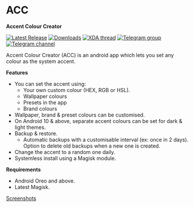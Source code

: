 # ACC

**Accent Colour Creator**  

[![Latest Release](https://img.shields.io/github/v/release/kirillsvc/ACC.svg?logo=github)](https://github.com/kirillsvc/ACC/releases/latest) [![Downloads](https://img.shields.io/github/downloads/Akilesh-T/ACC/total.svg)](https://github.com/Akilesh-T/ACC/releases) [![XDA thread](https://img.shields.io/badge/XDA-Thread-orange.svg?logo=xda-developers)](https://forum.xda-developers.com/android/apps-games/app-magisk-module-qacc-custom-accent-t4011747) [![Telegram group](https://img.shields.io/badge/Telegram-Group-blue.svg?logo=telegram)](https://t.me/ACCUnofficial) [![Telegram channel](https://img.shields.io/badge/Telegram-Channel-blue.svg?logo=telegram)](https://t.me/ACCUnofficialUpdates)

Accent Colour Creator (ACC) is an android app which lets you set any colour as the system accent. 

**Features**

* You can set the accent using: 
	* Your own custom colour (HEX, RGB or HSL).
	* Wallpaper colours
	* Presets in the app
	* Brand colours
* Wallpaper, brand & preset colours can be customised.
* On Android 10 & above, separate accent colours can be set for dark & light themes.
* Backup & restore.
	* Automatic backups with a customisable interval (ex: once in 2 days). Option to delete old backups when a new one is created.
* Change the accent to a random one daily.
* Systemless install using a Magisk module.

**Requirements**

* Android Oreo and above.
* Latest Magisk.

[Screenshots](https://forum.xda-developers.com/devdb/project/?id=35917#screenshots)
